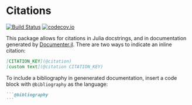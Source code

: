 # Citations

[![Build Status](https://travis-ci.org/adamslc/Citations.jl.svg?branch=master)](https://travis-ci.org/adamslc/Citations.jl)
[![codecov.io](http://codecov.io/github/adamslc/Citations.jl/coverage.svg?branch=master)](http://codecov.io/github/adamslc/Citations.jl?branch=master)

This package allows for citations in Julia docstrings, and in documentation generated by [Documenter.jl](https://github.com/JuliaDocs/Documenter.jl). There are two ways to indicate an inline citation:
```markdown
[CITATION_KEY](@citation)
[custom text](@citation CITATION_KEY)
```

To include a bibliography in genenerated documentation, insert a code block with `@bibliography` as the language:
````markdown
```@bibliography
```
````
